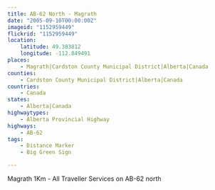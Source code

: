 ```yaml
---
title: AB-62 North - Magrath
date: "2005-09-10T00:00:00Z"
imageid: "1152959449"
flickrid: "1152959449"
location:
    latitude: 49.383812
    longitude: -112.849491
places:
    - Magrath|Cardston County Municipal District|Alberta|Canada
counties:
    - Cardston County Municipal District|Alberta|Canada
countries:
    - Canada
states:
    - Alberta|Canada
highwaytypes:
    - Alberta Provincial Highway
highways:
    - AB-62
tags:
    - Distance Marker
    - Big Green Sign

---
```

Magrath 1Km - All Traveller Services on AB-62 north
